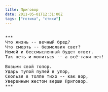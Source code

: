 ```yaml
---
title: Приговор
date: 2011-05-01T12:31:00Z
tags: ["готика", "стихи"]
---
```


<pre>

***
Что жизнь -- вечный бред?
Что смерть -- безмолвия свет?
Немой и бессмысленный будет ответ.
Так петь и молиться -- а всё-таки нет!

Возьми свой топор.
Ударь тупой пулей в упор,
Скользя в толпе тихо -- как вор,
Уверенным жестом верши Приговор.
***



</pre>